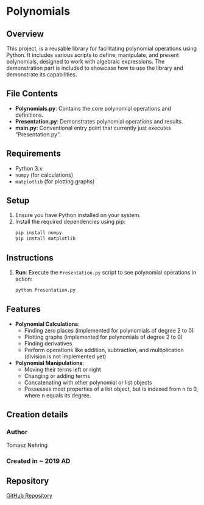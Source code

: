# Polynomials

## Overview
This project, is a reusable library for facilitating polynomial operations using Python. It includes various scripts to define, manipulate, and present polynomials, designed to work with algebraic expressions. The demonstration part is included to showcase how to use the library and demonstrate its capabilities.

## File Contents
- **Polynomials.py**: Contains the core polynomial operations and definitions.
- **Presentation.py**: Demonstrates polynomial operations and results.
- **main.py**: Conventional entry point that currently just executes "Presentation.py".

## Requirements
- Python 3.x
- `numpy` (for calculations)
- `matplotlib` (for plotting graphs)

## Setup
1. Ensure you have Python installed on your system.
2. Install the required dependencies using pip:
   ```sh
   pip install numpy
   pip install matplotlib
   ```

## Instructions
1. **Run**: Execute the `Presentation.py` script to see polynomial operations in action:
   ```sh
   python Presentation.py
   ```

## Features
- **Polynomial Calculations**:
  - Finding zero places (implemented for polynomials of degree 2 to 0)
  - Plotting graphs (implemented for polynomials of degree 2 to 0)
  - Finding derivatives
  - Perform operations like addition, subtraction, and multiplication (division is not implemented yet)
- **Polynomial Manipulations**:
  - Moving their terms left or right
  - Changing or adding terms
  - Concatenating with other polynomial or list objects
  - Possesses most properties of a list object, but is indexed from n to 0, where n equals its degree.

## Creation details
### Author
Tomasz Nehring
### Created in ~ 2019 AD

## Repository
[GitHub Repository](https://github.com/Siiir/python3-polynomials)

